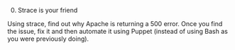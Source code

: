 0. Strace is your friend

Using strace, find out why Apache is returning a 500 error. Once you find the issue, fix it and then automate it using Puppet (instead of using Bash as you were previously doing).
